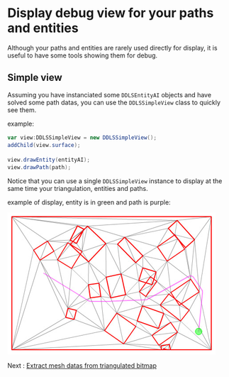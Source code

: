 # Display debug view for your paths and entities

Although your paths and entities are rarely used directly for display, it is useful to have some tools showing them for debug.

## Simple view

Assuming you have instanciated some `DDLSEntityAI` objects and have solved some path datas, you can use the `DDLSSimpleView` class to quickly see them.

example:

``` actionscript
var view:DDLSSimpleView = new DDLSSimpleView();
addChild(view.surface);

view.drawEntity(entityAI);
view.drawPath(path);
```

Notice that you can use a single `DDLSSimpleView` instance to display at the same time your triangulation, entities and paths.

example of display, entity is in green and path is purple:

![](/docs/original-wiki/img/page5/show_view2.jpg)

Next : [ Extract mesh datas from triangulated bitmap](07_MeshDatasExtractionFromBitmap.md)
